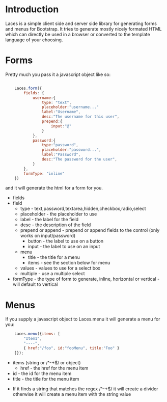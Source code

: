 Introduction
============

Laces is a simple client side and server side library for generating forms and menus for Bootstrap. It tries to generate mostly nicely formated HTML which can directly be used in a browser or converted to the template language of your choosing. 


Forms
=====

Pretty much you pass it a javascript object like so:

```javascript

	Laces.form({
		fields: {
			username:{
				type: "text",
				placeholder:"username..."
				label:"Username",
				desc:"The username for this user",
				prepend:{ 
					input:"@"
				}
			},
			password:{ 
				type:"password",
				placeholder:"password...",
				label:"Password",
				desc:"The password for the user",
			}
		},
		formType: "inline"
	})


```

and it will generate the html for a form for you. 

 * fields
  * field
    * type - text,password,textarea,hidden,checkbox,radio,select
    * placeholder - the placeholder to use 
    * label - the label for the field 
    * desc - the description of the field 
    * prepend or append - prepend or append fields to the control (only works on input/password)
      * button - the label to use on a button
      * input - the label to use on an input
    * menu
      * title - the title for a menu
      * items - see the section below for menu
    * values - values to use for a select box
    * multiple - use a multiple select
 * formType - the type of form to generate, inline, horizontal or vertical - will default to vertical

Menus
=====

If you supply a javascript object to Laces.menu it will generate a menu for you:

```Javascript
	Laces.menu({items: [
		"Item1",
		"----", 
		{ href:"/foo", id:"fooMenu", title:"Foo" }
	]});
```

 * items (string or /^-+$/ or object)
	* href - the href for the menu item
  * id - the id for the menu item
  * title - the title for the menu item

 - If it finds a string that matches the regex /^-+$/ it will create a divider otherwise it will create a menu item with the string value




